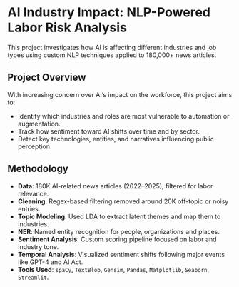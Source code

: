 # AI Industry Impact: NLP-Powered Labor Risk Analysis

This project investigates how AI is affecting different industries and job types using custom NLP techniques applied to 180,000+ news articles.


## Project Overview

With increasing concern over AI’s impact on the workforce, this project aims to:
- Identify which industries and roles are most vulnerable to automation or augmentation.
- Track how sentiment toward AI shifts over time and by sector.
- Detect key technologies, entities, and narratives influencing public perception.


## Methodology

- **Data**: 180K AI-related news articles (2022–2025), filtered for labor relevance.
- **Cleaning**: Regex-based filtering removed around 20K off-topic or noisy entries.
- **Topic Modeling**: Used LDA to extract latent themes and map them to industries.
- **NER**: Named entity recognition for people, organizations and places.
- **Sentiment Analysis**: Custom scoring pipeline focused on labor and industry tone.
- **Temporal Analysis**: Visualized sentiment shifts following major events like GPT-4 and AI Act.
- **Tools Used**: `spaCy`, `TextBlob`, `Gensim`, `Pandas`, `Matplotlib`, `Seaborn`, `Streamlit`.
